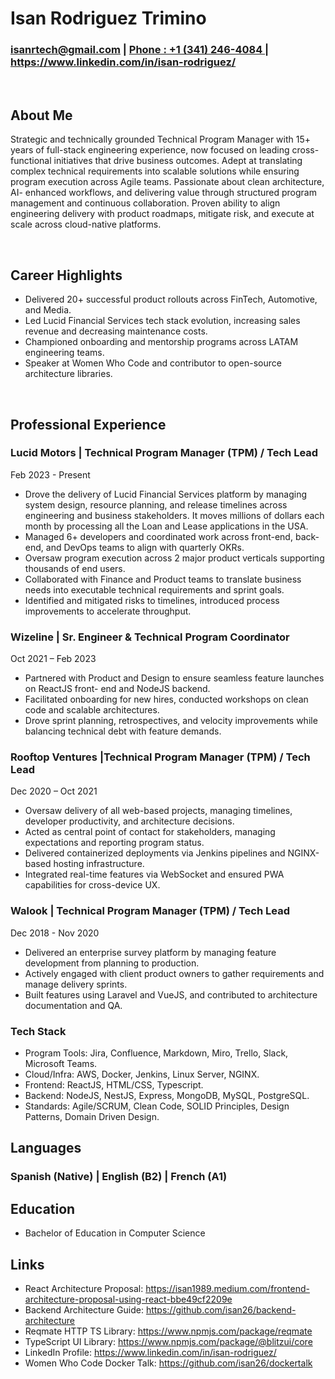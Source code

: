 # Isan Rodriguez Trimino
###  isanrtech@gmail.com | <a href="tel:+13412464084">Phone : +1 (341) 246-4084 </a> | https://www.linkedin.com/in/isan-rodriguez/

<br/>

## About Me
Strategic and technically grounded Technical Program Manager with 15+ years of full-stack
engineering experience, now focused on leading cross-functional initiatives that drive business
outcomes. Adept at translating complex technical requirements into scalable solutions while
ensuring program execution across Agile teams. Passionate about clean architecture, AI-
enhanced workflows, and delivering value through structured program management and
continuous collaboration. Proven ability to align engineering delivery with product roadmaps,
mitigate risk, and execute at scale across cloud-native platforms.

<br/>

## Career Highlights
- Delivered 20+ successful product rollouts across FinTech, Automotive, and Media.
- Led Lucid Financial Services tech stack evolution, increasing sales revenue and decreasing maintenance costs.
- Championed onboarding and mentorship programs across LATAM engineering teams.
- Speaker at Women Who Code and contributor to open-source architecture libraries.

<br/>

## Professional Experience

### Lucid Motors | Technical Program Manager (TPM) / Tech Lead
Feb 2023 - Present

- Drove the delivery of Lucid Financial Services platform by managing system design, resource planning, and release timelines across engineering and business stakeholders. It moves millions of dollars each month by processing all the Loan and Lease applications in the USA.
- Managed 6+ developers and coordinated work across front-end, back-end, and DevOps teams to align with quarterly OKRs.
- Oversaw program execution across 2 major product verticals supporting thousands of end users.
- Collaborated with Finance and Product teams to translate business needs into executable technical requirements and sprint goals.
- Identified and mitigated risks to timelines, introduced process improvements to accelerate throughput.


### Wizeline | Sr. Engineer & Technical Program Coordinator
Oct 2021 – Feb 2023

- Partnered with Product and Design to ensure seamless feature launches on ReactJS front-
end and NodeJS backend.
- Facilitated onboarding for new hires, conducted workshops on clean code and scalable
architectures.
- Drove sprint planning, retrospectives, and velocity improvements while balancing technical
debt with feature demands.

### Rooftop Ventures |Technical Program Manager (TPM) / Tech Lead
Dec 2020 – Oct 2021

- Oversaw delivery of all web-based projects, managing timelines, developer productivity, and
architecture decisions.
- Acted as central point of contact for stakeholders, managing expectations and reporting
program status.
- Delivered containerized deployments via Jenkins pipelines and NGINX-based hosting
infrastructure.
- Integrated real-time features via WebSocket and ensured PWA capabilities for cross-device
UX.

### Walook | Technical Program Manager (TPM) / Tech Lead
Dec 2018 - Nov 2020

- Delivered an enterprise survey platform by managing feature development from planning to
production.
- Actively engaged with client product owners to gather requirements and manage delivery
sprints.
- Built features using Laravel and VueJS, and contributed to architecture documentation and
QA.

### Tech Stack
- Program Tools: Jira, Confluence, Markdown, Miro, Trello, Slack, Microsoft Teams.
- Cloud/Infra: AWS, Docker, Jenkins, Linux Server, NGINX.
- Frontend: ReactJS, HTML/CSS, Typescript.
- Backend: NodeJS, NestJS, Express, MongoDB, MySQL, PostgreSQL.
- Standards: Agile/SCRUM, Clean Code, SOLID Principles, Design Patterns, Domain Driven Design.

## Languages

### Spanish (Native) | English (B2) | French (A1)


## Education
- Bachelor of Education in Computer Science

## Links

- React Architecture Proposal: https://isan1989.medium.com/frontend-architecture-proposal-using-react-bbe49cf2209e
- Backend Architecture Guide: https://github.com/isan26/backend-architecture
- Reqmate HTTP TS Library: https://www.npmjs.com/package/reqmate
- TypeScript UI Library: https://www.npmjs.com/package/@blitzui/core
- LinkedIn Profile: https://www.linkedin.com/in/isan-rodriguez/
- Women Who Code Docker Talk: https://github.com/isan26/dockertalk

